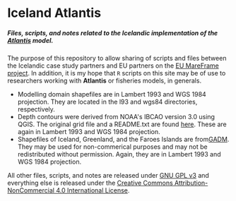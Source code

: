 Iceland Atlantis
==========

##### Files, scripts, and notes related to the Icelandic implementation of the [Atlantis](http://atlantis.cmar.csiro.au/) model.
 
The purpose of this repository to allow sharing of scripts and files between the Icelandic case study partners and EU partners on the [EU MareFrame project](http://www.mareframe-fp7.org/). In addition, it is my hope that `R` scripts on this site may be of use to researchers working with **Atlantis** or fisheries models, in generals. 

* Modelling domain shapefiles are in Lambert 1993 and WGS 1984 projection. They are located in the l93 and wgs84 directories, respectively. 
* Depth contours were derived from NOAA's IBCAO version 3.0 using QGIS. The original grid file and a README.txt are found [here](http://www.ngdc.noaa.gov/mgg/bathymetry/arctic/grids/version3_0/). These are again in Lambert 1993 and WGS 1984 projection.
* Shapefiles of Iceland, Greenland, and the Faroes Islands are from[GADM](http://www.gadm.org). They may be used for non-commerical purposes and may not be redistributed without permission. Again, they are in Lambert 1993 and WGS 1984 projection.

All other files, scripts, and notes are released under [GNU GPL v3](https://www.gnu.org/copyleft/gpl.html) and everything else is released under the [Creative Commons Attribution-NonCommercial 4.0 International License](https://creativecommons.org/licenses/by-nc/4.0/).
